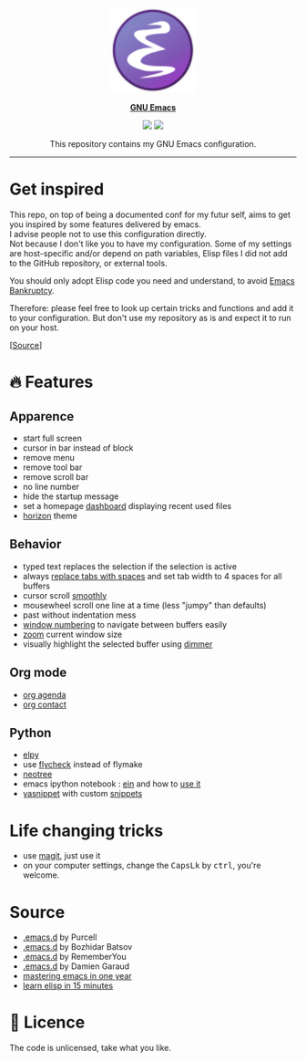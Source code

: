 <p align="center"><img src="misc/emacs_icon.svg" width=150 height=150/></p>
<p align="center"><a href="https://www.gnu.org/software/emacs/"><b>GNU Emacs</b></a></p>
<p align="center">
	<a href="https://www.gnu.org/software/emacs/"><img src="https://img.shields.io/badge/GNU%20Emacs-27.0.50-b48ead.svg?style=flat-square"/></a>
	<a href="https://orgmode.org/"><img src="https://img.shields.io/badge/org--mode-9.2.3-489a9f.svg?style=flat-square"/></a>
</p>
<p align="center">This repository contains my GNU Emacs configuration.</p>

---

# Get inspired

This repo, on top of being a documented conf for my futur self, aims to get you inspired by some features delivered by emacs.  
I advise people not to use this configuration directly.  
Not because I don't like you to have my configuration. Some of my settings are host-specific and/or depend on path variables, Elisp files I did not add to the GitHub repository, or external tools.  

You should only adopt Elisp code you need and understand, to avoid [Emacs Bankruptcy](https://www.emacswiki.org/emacs/DotEmacsBankruptcy).  

Therefore: please feel free to look up certain tricks and functions and add it to your configuration. But don't use my repository as is and expect it to run on your host.  

[[Source](https://karl-voit.at/2017/06/03/emacs-org/)]

# 🔥 Features

## Apparence

- start full screen
- cursor in bar instead of block
- remove menu
- remove tool bar
- remove scroll bar
- no line number
- hide the startup message
- set a homepage [dashboard](https://github.com/emacs-dashboard/emacs-dashboard) displaying recent used files
- [horizon](https://github.com/aodhneine/horizon-theme.el) theme

## Behavior

- typed text replaces the selection if the selection is active
- always [replace tabs with spaces](https://www.youtube.com/watch?v=SsoOG6ZeyUI) and set tab width to 4 spaces for all buffers
- cursor scroll [smoothly](https://github.com/aspiers/smooth-scrolling) 
- mousewheel scroll one line at a time (less "jumpy" than defaults)
- past without indentation mess
- [window numbering](https://github.com/nschum/window-numbering.el) to navigate between buffers easily
- [zoom](https://github.com/gonewest818/dimmer.el) current window size
- visually highlight the selected buffer using [dimmer](https://github.com/gonewest818/dimmer.el)
    
## Org mode

- [org agenda](https://blog.aaronbieber.com/2016/09/24/an-agenda-for-life-with-org-mode.html)
- [org contact](https://www.reddit.com/r/emacs/comments/8toivy/tip_how_to_manage_your_contacts_with_orgcontacts/)

## Python

- [elpy](https://github.com/jorgenschaefer/elpy)
- use [flycheck](https://github.com/flycheck/flycheck) instead of flymake
- [neotree](https://github.com/jaypei/emacs-neotree)
- emacs ipython notebook : [ein](https://github.com/millejoh/emacs-ipython-notebook) and how to [use it](/programming_conf/python_ein.md) 
- [yasnippet](https://github.com/joaotavora/yasnippet) with custom [snippets](/snippet/python-mode)

# Life changing tricks

- use [magit](https://magit.vc/), just use it
- on your computer settings, change the <kbd>CapsLk</kbd> by <kbd>ctrl</kbd>, you're welcome.

# Source

- [.emacs.d](https://github.com/purcell/emacs.d) by Purcell 
- [.emacs.d](https://github.com/bbatsov/emacs.d) by Bozhidar Batsov 
- [.emacs.d](https://github.com/rememberYou/.emacs.d) by RememberYou 
- [.emacs.d](https://github.com/garaud/foggycowinn/tree/master/emacs) by Damien Garaud 
- [mastering emacs in one year](https://github.com/redguardtoo/mastering-emacs-in-one-year-guide/blob/master/guide-en.org)
- [learn elisp in 15 minutes](https://learnxinyminutes.com/docs/fr-fr/elisp-fr/)

# 📜 Licence

The code is unlicensed, take what you like.
